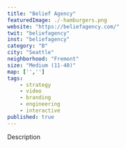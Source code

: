 ```yaml
---
title: "Belief Agency"
featuredImage: ./-hamburgers.png
website: "https://beliefagency.com/"
twit: "beliefagency"
inst: "beliefagency"
category: "B"
city: "Seattle"
neighborhood: "Fremont"
size: "Medium (11-40)"
map: ['','']
tags:
    - strategy
    - video
    - branding
    - engineering
    - interactive
published: true
---
```


Description
